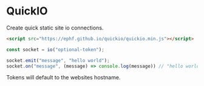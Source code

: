 # QuickIO

Create quick static site io connections.

```html
<script src="https://ephf.github.io/quickio/quickio.min.js"></script>
```

```js
const socket = io("optional-token");

socket.emit("message", "hello world");
socket.on("message", (message) => console.log(message)) // "hello world"
```

Tokens will default to the websites hostname.